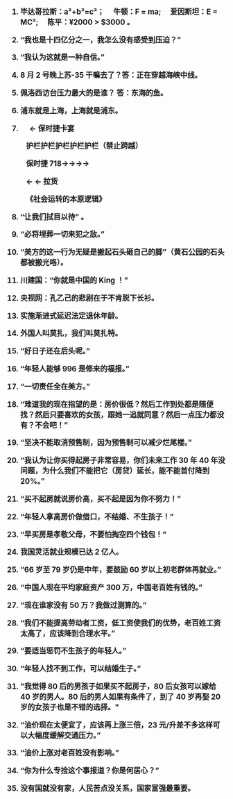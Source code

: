 <big><strong>

1. 毕达哥拉斯：a²+b²=c²；&emsp; 牛顿：F = ma; &emsp;爱因斯坦：E = MC²;&emsp; 陈平：¥2000 > \$3000 。

2. “我也是十四亿分之一，我怎么没有感受到压迫？”

3. “我认为这就是一种自信。”

4. 8 月 2 号晚上苏-35 干嘛去了？答：正在穿越海峡中线。

5. 佩洛西访台压力最大的是谁？ 答：东海的鱼。

6. 浦东就是上海，上海就是浦东。

7. &emsp; ← 保时捷卡宴

&emsp; &emsp; 护栏护栏护栏护栏护栏（禁止跨越）

&emsp; &emsp; 保时捷 718→→→→

&emsp; &emsp; ← ← 拉货

&emsp; &emsp; 《社会运转的本原逻辑》

8.  “让我们拭目以待” 。

9.  “必将埋葬一切来犯之敌。”

10. “美方的这一行为无疑是搬起石头砸自己的脚”（黄石公园的石头都被搬光咯）。

11. 川建国：“你就是中国的 King ！”

12. 央视网：孔乙己的悲剧在于不肯脱下长衫。

13. 实施渐进式延迟法定退休年龄。

14. 外国人叫莫扎，我们叫莫扎特。

15. “好日子还在后头呢。”

16. “年轻人能够 996 是修来的福报。”

17. “一切责任全在美方。”

18. “难道我的现在指望的是：房价很低？然后工作到处都是随便找？然后只要喜欢的女孩，跟她一追就同意？然后一点压力都没有？不会吧！”

19. “坚决不能取消预售制，因为预售制可以减少烂尾楼。”

20. “我认为让你买得起房子非常容易，你们未来工作 30 年 40 年没问题，为什么我们不能把它（房贷）延长，能不能首付降到 20%。”

21. “买不起房就说房价高，买不起是因为你不努力！”

22. “年轻人拿高房价做借口，不结婚、不生孩子！”

23. “早买房是孝敬父母，不要怕掏空四个钱包！”

24. 我国灵活就业规模已达 2 亿人。

25. “66 岁至 79 岁仍是中年，要鼓励 60 岁以上初老群体再就业。”

26. “中国人现在平均家庭资产 300 万，中国老百姓有钱的。”

27. “现在谁家没有 50 万？我做过测算的。”

28. “我们不能提高劳动者工资，低工资使我们的优势，老百姓工资太高了，应该降到合理水平。”

29. “要适当惩罚不生孩子的年轻人。”

30. “年轻人找不到工作，可以结婚生子。”

31. "我觉得 80 后的男孩子如果买不起房子，80 后女孩可以嫁给 40 岁的男人。80 后的男人如果有条件了，到了 40 岁再娶 20 岁的女孩子也是不错的选择。"

32. “油价现在太便宜了，应该再上涨三倍，23 元/升差不多这样可以大幅度缓解交通压力。”

33. “油价上涨对老百姓没有影响。”

34. “你为什么专捡这个事报道？你是何居心？”

35. 没有国就没有家，人民苦点没关系，国家富强最重要。
